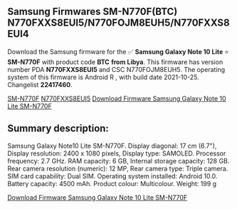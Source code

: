 <h2>Samsung Firmwares SM-N770F(BTC) N770FXXS8EUI5/N770FOJM8EUH5/N770FXXS8EUI4</h2>
Download the Samsung firmware for the ✅ <strong>Samsung Galaxy Note 10 Lite </strong> ⭐ <strong>SM-N770F</strong> with product code <strong>BTC</strong> <strong> from Libya</strong>. This firmware has version number PDA <strong>N770FXXS8EUI5</strong> and CSC N770FOJM8EUH5. The operating system of this firmware is Android R , with build date 2021-10-25. Changelist <strong>22417460</strong>.


[SM-N770F](https://samfirm.shop/samsung/model/SM-N770F)
[N770FXXS8EUI5](https://samfirm.shop/samsung/pda/N770FXXS8EUI5)
[Download Firmware Samsung Galaxy Note 10 Lite SM-N770F](https://samfirm.shop/samsung/firmware/468105)
<h2>Summary description:</h2>
<p>Samsung Galaxy Note10 Lite SM-N770F. Display diagonal: 17 cm (6.7"), Display resolution: 2400 x 1080 pixels, Display type: SAMOLED. Processor frequency: 2.7 GHz. RAM capacity: 6 GB, Internal storage capacity: 128 GB. Rear camera resolution (numeric): 12 MP, Rear camera type: Triple camera. SIM card capability: Dual SIM. Operating system installed: Android 10.0. Battery capacity: 4500 mAh. Product colour: Multicolour. Weight: 199 g</p>


[Download Firmware Samsung Galaxy Note 10 Lite SM-N770F](https://samfirm.shop/samsung/firmware/468105)
